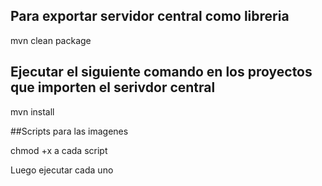 ## Para exportar servidor central como libreria 
mvn clean package

## Ejecutar el siguiente comando en los proyectos que importen el serivdor central
mvn install

##Scripts para las imagenes 

chmod +x a cada script

Luego ejecutar cada uno
